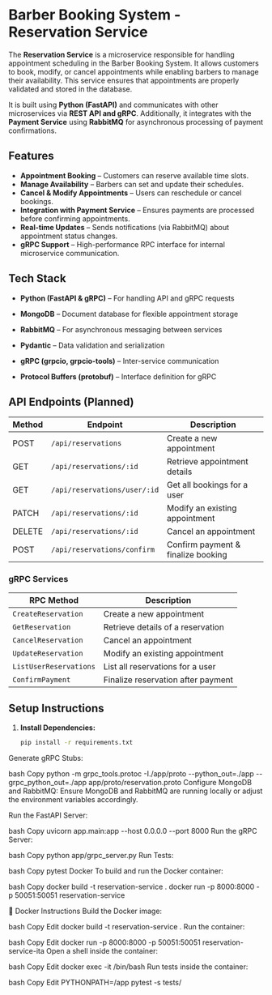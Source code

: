 **Barber Booking System - Reservation Service**
====================================================

The **Reservation Service** is a microservice responsible for handling appointment scheduling in the Barber Booking System. It allows customers to book, modify, or cancel appointments while enabling barbers to manage their availability. This service ensures that appointments are properly validated and stored in the database.

It is built using **Python (FastAPI)** and communicates with other microservices via **REST API and gRPC**. Additionally, it integrates with the **Payment Service** using **RabbitMQ** for asynchronous processing of payment confirmations.

**Features**
------------

* **Appointment Booking** – Customers can reserve available time slots.
* **Manage Availability** – Barbers can set and update their schedules.
* **Cancel & Modify Appointments** – Users can reschedule or cancel bookings.
* **Integration with Payment Service** – Ensures payments are processed before confirming appointments.
* **Real-time Updates** – Sends notifications (via RabbitMQ) about appointment status changes.
* **gRPC Support** – High-performance RPC interface for internal microservice communication.

**Tech Stack**
--------------

*   **Python (FastAPI & gRPC)** – For handling API and gRPC requests
    
*   **MongoDB** – Document database for flexible appointment storage
    
*   **RabbitMQ** – For asynchronous messaging between services
    
*   **Pydantic** – Data validation and serialization

*   **gRPC (grpcio, grpcio-tools)** – Inter-service communication

*   **Protocol Buffers (protobuf)** – Interface definition for gRPC

**API Endpoints (Planned)**
---------------------------

| Method  | Endpoint                      | Description                          |
|---------|--------------------------------|--------------------------------------|
| POST    | `/api/reservations`           | Create a new appointment            |
| GET     | `/api/reservations/:id`       | Retrieve appointment details        |
| GET     | `/api/reservations/user/:id`  | Get all bookings for a user         |
| PATCH   | `/api/reservations/:id`       | Modify an existing appointment      |
| DELETE  | `/api/reservations/:id`       | Cancel an appointment               |
| POST    | `/api/reservations/confirm`   | Confirm payment & finalize booking  |


### gRPC Services

| RPC Method             | Description                          |
|------------------------|--------------------------------------|
| `CreateReservation`    | Create a new appointment             |
| `GetReservation`       | Retrieve details of a reservation    |
| `CancelReservation`    | Cancel an appointment                |
| `UpdateReservation`    | Modify an existing appointment       |
| `ListUserReservations` | List all reservations for a user     |
| `ConfirmPayment`       | Finalize reservation after payment   |

## Setup Instructions
1. **Install Dependencies:**  
   ```bash
   pip install -r requirements.txt
Generate gRPC Stubs:

bash
Copy
python -m grpc_tools.protoc -I./app/proto --python_out=./app --grpc_python_out=./app app/proto/reservation.proto
Configure MongoDB and RabbitMQ:
Ensure MongoDB and RabbitMQ are running locally or adjust the environment variables accordingly.

Run the FastAPI Server:

bash
Copy
uvicorn app.main:app --host 0.0.0.0 --port 8000
Run the gRPC Server:

bash
Copy
python app/grpc_server.py
Run Tests:

bash
Copy
pytest
Docker
To build and run the Docker container:

bash
Copy
docker build -t reservation-service .
docker run -p 8000:8000 -p 50051:50051 reservation-service



🐳 Docker Instructions
Build the Docker image:

bash
Copy
Edit
docker build -t reservation-service .
Run the container:

bash
Copy
Edit
docker run -p 8000:8000 -p 50051:50051 reservation-service-ita
Open a shell inside the container:

bash
Copy
Edit
docker exec -it <docker id> /bin/bash
Run tests inside the container:

bash
Copy
Edit
PYTHONPATH=/app pytest -s tests/